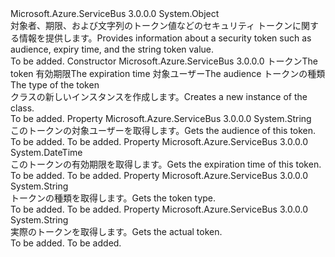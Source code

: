 <Type Name="SecurityToken" FullName="Microsoft.Azure.ServiceBus.Primitives.SecurityToken">
  <TypeSignature Language="C#" Value="public class SecurityToken" />
  <TypeSignature Language="ILAsm" Value=".class public auto ansi beforefieldinit SecurityToken extends System.Object" />
  <TypeSignature Language="DocId" Value="T:Microsoft.Azure.ServiceBus.Primitives.SecurityToken" />
  <TypeSignature Language="VB.NET" Value="Public Class SecurityToken" />
  <TypeSignature Language="F#" Value="type SecurityToken = class" />
  <AssemblyInfo>
    <AssemblyName>Microsoft.Azure.ServiceBus</AssemblyName>
    <AssemblyVersion>3.0.0.0</AssemblyVersion>
  </AssemblyInfo>
  <Base>
    <BaseTypeName>System.Object</BaseTypeName>
  </Base>
  <Interfaces />
  <Docs>
    <summary>
            <span data-ttu-id="3c959-101">対象者、期限、および文字列のトークン値などのセキュリティ トークンに関する情報を提供します。</span><span class="sxs-lookup"><span data-stu-id="3c959-101">Provides information about a security token such as audience, expiry time, and the string token value.</span></span>
            </summary>
    <remarks>To be added.</remarks>
  </Docs>
  <Members>
    <Member MemberName=".ctor">
      <MemberSignature Language="C#" Value="public SecurityToken (string tokenString, DateTime expiresAtUtc, string audience, string tokenType);" />
      <MemberSignature Language="ILAsm" Value=".method public hidebysig specialname rtspecialname instance void .ctor(string tokenString, valuetype System.DateTime expiresAtUtc, string audience, string tokenType) cil managed" />
      <MemberSignature Language="DocId" Value="M:Microsoft.Azure.ServiceBus.Primitives.SecurityToken.#ctor(System.String,System.DateTime,System.String,System.String)" />
      <MemberSignature Language="VB.NET" Value="Public Sub New (tokenString As String, expiresAtUtc As DateTime, audience As String, tokenType As String)" />
      <MemberSignature Language="F#" Value="new Microsoft.Azure.ServiceBus.Primitives.SecurityToken : string * DateTime * string * string -&gt; Microsoft.Azure.ServiceBus.Primitives.SecurityToken" Usage="new Microsoft.Azure.ServiceBus.Primitives.SecurityToken (tokenString, expiresAtUtc, audience, tokenType)" />
      <MemberType>Constructor</MemberType>
      <AssemblyInfo>
        <AssemblyName>Microsoft.Azure.ServiceBus</AssemblyName>
        <AssemblyVersion>3.0.0.0</AssemblyVersion>
      </AssemblyInfo>
      <Parameters>
        <Parameter Name="tokenString" Type="System.String" />
        <Parameter Name="expiresAtUtc" Type="System.DateTime" />
        <Parameter Name="audience" Type="System.String" />
        <Parameter Name="tokenType" Type="System.String" />
      </Parameters>
      <Docs>
        <param name="tokenString"><span data-ttu-id="3c959-102">トークン</span><span class="sxs-lookup"><span data-stu-id="3c959-102">The token</span></span></param>
        <param name="expiresAtUtc"><span data-ttu-id="3c959-103">有効期限</span><span class="sxs-lookup"><span data-stu-id="3c959-103">The expiration time</span></span></param>
        <param name="audience"><span data-ttu-id="3c959-104">対象ユーザー</span><span class="sxs-lookup"><span data-stu-id="3c959-104">The audience</span></span></param>
        <param name="tokenType"><span data-ttu-id="3c959-105">トークンの種類</span><span class="sxs-lookup"><span data-stu-id="3c959-105">The type of the token</span></span></param>
        <summary>
            <span data-ttu-id="3c959-106">
                      <see cref="T:Microsoft.Azure.ServiceBus.Primitives.SecurityToken" /> クラスの新しいインスタンスを作成します。</span><span class="sxs-lookup"><span data-stu-id="3c959-106">Creates a new instance of the <see cref="T:Microsoft.Azure.ServiceBus.Primitives.SecurityToken" /> class.</span></span>
</summary>
        <remarks>To be added.</remarks>
      </Docs>
    </Member>
    <Member MemberName="Audience">
      <MemberSignature Language="C#" Value="public string Audience { get; }" />
      <MemberSignature Language="ILAsm" Value=".property instance string Audience" />
      <MemberSignature Language="DocId" Value="P:Microsoft.Azure.ServiceBus.Primitives.SecurityToken.Audience" />
      <MemberSignature Language="VB.NET" Value="Public ReadOnly Property Audience As String" />
      <MemberSignature Language="F#" Value="member this.Audience : string" Usage="Microsoft.Azure.ServiceBus.Primitives.SecurityToken.Audience" />
      <MemberType>Property</MemberType>
      <AssemblyInfo>
        <AssemblyName>Microsoft.Azure.ServiceBus</AssemblyName>
        <AssemblyVersion>3.0.0.0</AssemblyVersion>
      </AssemblyInfo>
      <ReturnValue>
        <ReturnType>System.String</ReturnType>
      </ReturnValue>
      <Docs>
        <summary>
            <span data-ttu-id="3c959-107">このトークンの対象ユーザーを取得します。</span><span class="sxs-lookup"><span data-stu-id="3c959-107">Gets the audience of this token.</span></span>
            </summary>
        <value>To be added.</value>
        <remarks>To be added.</remarks>
      </Docs>
    </Member>
    <Member MemberName="ExpiresAtUtc">
      <MemberSignature Language="C#" Value="public DateTime ExpiresAtUtc { get; }" />
      <MemberSignature Language="ILAsm" Value=".property instance valuetype System.DateTime ExpiresAtUtc" />
      <MemberSignature Language="DocId" Value="P:Microsoft.Azure.ServiceBus.Primitives.SecurityToken.ExpiresAtUtc" />
      <MemberSignature Language="VB.NET" Value="Public ReadOnly Property ExpiresAtUtc As DateTime" />
      <MemberSignature Language="F#" Value="member this.ExpiresAtUtc : DateTime" Usage="Microsoft.Azure.ServiceBus.Primitives.SecurityToken.ExpiresAtUtc" />
      <MemberType>Property</MemberType>
      <AssemblyInfo>
        <AssemblyName>Microsoft.Azure.ServiceBus</AssemblyName>
        <AssemblyVersion>3.0.0.0</AssemblyVersion>
      </AssemblyInfo>
      <ReturnValue>
        <ReturnType>System.DateTime</ReturnType>
      </ReturnValue>
      <Docs>
        <summary>
            <span data-ttu-id="3c959-108">このトークンの有効期限を取得します。</span><span class="sxs-lookup"><span data-stu-id="3c959-108">Gets the expiration time of this token.</span></span>
            </summary>
        <value>To be added.</value>
        <remarks>To be added.</remarks>
      </Docs>
    </Member>
    <Member MemberName="TokenType">
      <MemberSignature Language="C#" Value="public virtual string TokenType { get; }" />
      <MemberSignature Language="ILAsm" Value=".property instance string TokenType" />
      <MemberSignature Language="DocId" Value="P:Microsoft.Azure.ServiceBus.Primitives.SecurityToken.TokenType" />
      <MemberSignature Language="VB.NET" Value="Public Overridable ReadOnly Property TokenType As String" />
      <MemberSignature Language="F#" Value="member this.TokenType : string" Usage="Microsoft.Azure.ServiceBus.Primitives.SecurityToken.TokenType" />
      <MemberType>Property</MemberType>
      <AssemblyInfo>
        <AssemblyName>Microsoft.Azure.ServiceBus</AssemblyName>
        <AssemblyVersion>3.0.0.0</AssemblyVersion>
      </AssemblyInfo>
      <ReturnValue>
        <ReturnType>System.String</ReturnType>
      </ReturnValue>
      <Docs>
        <summary>
            <span data-ttu-id="3c959-109">トークンの種類を取得します。</span><span class="sxs-lookup"><span data-stu-id="3c959-109">Gets the token type.</span></span>
            </summary>
        <value>To be added.</value>
        <remarks>To be added.</remarks>
      </Docs>
    </Member>
    <Member MemberName="TokenValue">
      <MemberSignature Language="C#" Value="public virtual string TokenValue { get; }" />
      <MemberSignature Language="ILAsm" Value=".property instance string TokenValue" />
      <MemberSignature Language="DocId" Value="P:Microsoft.Azure.ServiceBus.Primitives.SecurityToken.TokenValue" />
      <MemberSignature Language="VB.NET" Value="Public Overridable ReadOnly Property TokenValue As String" />
      <MemberSignature Language="F#" Value="member this.TokenValue : string" Usage="Microsoft.Azure.ServiceBus.Primitives.SecurityToken.TokenValue" />
      <MemberType>Property</MemberType>
      <AssemblyInfo>
        <AssemblyName>Microsoft.Azure.ServiceBus</AssemblyName>
        <AssemblyVersion>3.0.0.0</AssemblyVersion>
      </AssemblyInfo>
      <ReturnValue>
        <ReturnType>System.String</ReturnType>
      </ReturnValue>
      <Docs>
        <summary>
            <span data-ttu-id="3c959-110">実際のトークンを取得します。</span><span class="sxs-lookup"><span data-stu-id="3c959-110">Gets the actual token.</span></span>
            </summary>
        <value>To be added.</value>
        <remarks>To be added.</remarks>
      </Docs>
    </Member>
  </Members>
</Type>